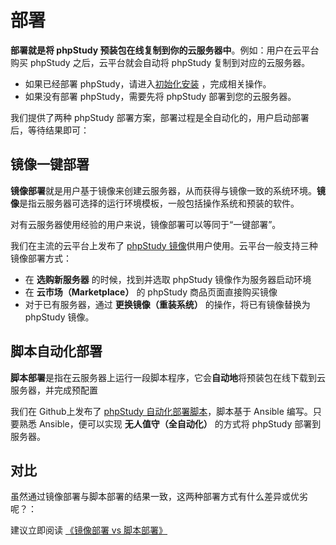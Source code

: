 # 部署

**部署就是将 phpStudy 预装包在线复制到你的云服务器中**。例如：用户在云平台购买 phpStudy 之后，云平台就会自动将 phpStudy 复制到对应的云服务器。

- 如果已经部署 phpStudy，请进入[初始化安装](/zh/stack-installation.md) ，完成相关操作。
- 如果没有部署 phpStudy，需要先将 phpStudy 部署到您的云服务器。

我们提供了两种 phpStudy 部署方案，部署过程是全自动化的，用户启动部署后，等待结果即可：

## 镜像一键部署

**镜像部署**就是用户基于镜像来创建云服务器，从而获得与镜像一致的系统环境。**镜像**是指云服务器可选择的运行环境模板，一般包括操作系统和预装的软件。

对有云服务器使用经验的用户来说，镜像部署可以等同于“一键部署”。

我们在主流的云平台上发布了 [phpStudy 镜像](https://apps.websoft9.com/wamp)供用户使用。云平台一般支持三种镜像部署方式：

* 在 **选购新服务器** 的时候，找到并选取 phpStudy 镜像作为服务器启动环境
* 在 **云市场（Marketplace）**  的 phpStudy 商品页面直接购买镜像
* 对于已有服务器，通过 **更换镜像（重装系统）** 的操作，将已有镜像替换为 phpStudy 镜像。

## 脚本自动化部署

**脚本部署**是指在云服务器上运行一段脚本程序，它会**自动地**将预装包在线下载到云服务器，并完成预配置

我们在 Github上发布了 [phpStudy 自动化部署脚本](https://github.com/Websoft9/ansible-wamp)，脚本基于 Ansible 编写。只要熟悉 Ansible，便可以实现 **无人值守（全自动化）** 的方式将 phpStudy 部署到服务器。

## 对比

虽然通过镜像部署与脚本部署的结果一致，这两种部署方式有什么差异或优劣呢？：

建议立即阅读 [《镜像部署 vs 脚本部署》](https://support.websoft9.com/docs/faq/zh/bz-product.html#镜像部署-vs-脚本部署)
